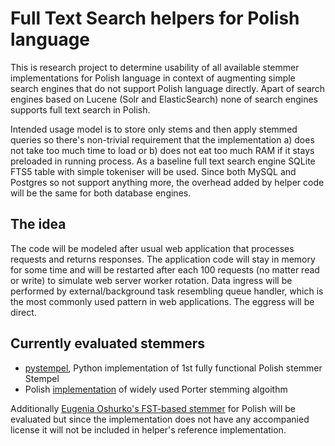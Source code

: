 # Full Text Search helpers for Polish language

This is research project to determine usability of all available stemmer implementations for Polish language in context of augmenting simple search engines that do not support Polish language directly. Apart of search engines based on Lucene (Solr and ElasticSearch) none of search engines supports full text search in Polish.

Intended usage model is to store only stems and then apply stemmed queries so there's non-trivial requirement that the implementation a) does not take too much time to load or b) does not eat too much RAM if it stays preloaded in running process. As a baseline full text search engine SQLite FTS5 table with simple tokeniser will be used. Since both MySQL and Postgres so not support anything more, the overhead added by helper code will be the same for both database engines.

## The idea

The code will be modeled after usual web application that processes requests and returns responses. The application code will stay in memory for some time and will be restarted after each 100 requests (no matter read or write) to simulate web server worker rotation. Data ingress will be performed by external/background task resembling queue handler, which is the most commonly used pattern in web applications. The eggress will be direct.

## Currently evaluated stemmers

* [pystempel](https://github.com/dzieciou/pystempel), Python implementation of 1st fully functional Polish stemmer Stempel
* Polish [implementation](https://github.com/Tutanchamon/pl_stemmer) of widely used Porter stemming algoithm

Additionally [Eugenia Oshurko's FST-based stemmer](https://github.com/eugeniashurko/polish-stem) for Polish will be evaluated but since the implementation does not have any accompanied license it will not be included in helper's reference implementation.

